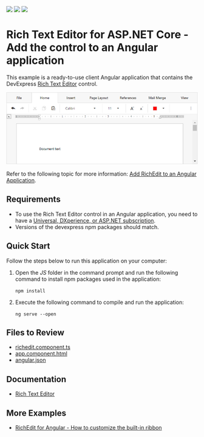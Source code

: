 <!-- default badges list -->
![](https://img.shields.io/endpoint?url=https://codecentral.devexpress.com/api/v1/VersionRange/228359097/19.2.8%2B)
[![](https://img.shields.io/badge/Open_in_DevExpress_Support_Center-FF7200?style=flat-square&logo=DevExpress&logoColor=white)](https://supportcenter.devexpress.com/ticket/details/T848108)
[![](https://img.shields.io/badge/📖_How_to_use_DevExpress_Examples-e9f6fc?style=flat-square)](https://docs.devexpress.com/GeneralInformation/403183)
<!-- default badges end -->
# Rich Text Editor for ASP.NET Core - Add the control to an Angular application

This example is a ready-to-use client Angular application that contains the DevExpress [Rich Text Editor](https://docs.devexpress.com/AspNetCore/400373/office-inspired-controls/controls/rich-edit) control.

![Rich Text Editor](rich-in-angular.png)

Refer to the following topic for more information: [Add RichEdit to an Angular Application](https://docs.devexpress.com/AspNetCore/401527/rich-edit/get-started/angular-application).

## Requirements

* To use the Rich Text Editor control in an Angular application, you need to have a [Universal, DXperience, or ASP.NET subscription](https://www.devexpress.com/buy/net/).
* Versions of the devexpress npm packages should match.

## Quick Start

Follow the steps below to run this application on your computer:

1. Open the *JS* folder in the command prompt and run the following command to install npm packages used in the application:

    ```
    npm install
    ```

2. Execute the following command to compile and run the application:

    ```
    ng serve --open
    ```

## Files to Review

* [richedit.component.ts](JS/src/app/richedit/richedit.component.ts)
* [app.component.html](.JS/src/app/app.component.html)
* [angular.json](./JS/angular.json)

## Documentation

- [Rich Text Editor](https://docs.devexpress.com/AspNetCore/400373/rich-edit)

## More Examples

- [RichEdit for Angular - How to customize the built-in ribbon](https://github.com/DevExpress-Examples/richedit-for-angular-how-to-customize-the-built-in-ribbon)
